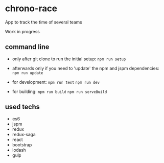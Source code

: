 # chrono-race
App to track the time of several teams

Work in progress

## command line

* only after git clone to run the initial setup:
`npm run setup`

* afterwards only if you need to 'update' the npm and jspm dependencies:
`npm run update`

* for development:
`npm run test`
`npm run dev`

* for building:
`npm run build`
`npm run serveBuild`

## used techs

* es6
* jspm
* redux
* redux-saga
* react
* bootstrap
* lodash
* gulp